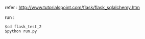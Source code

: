 
refer :  http://www.tutorialspoint.com/flask/flask_sqlalchemy.htm

run :

```
$cd flask_test_2
$python run.py
```

